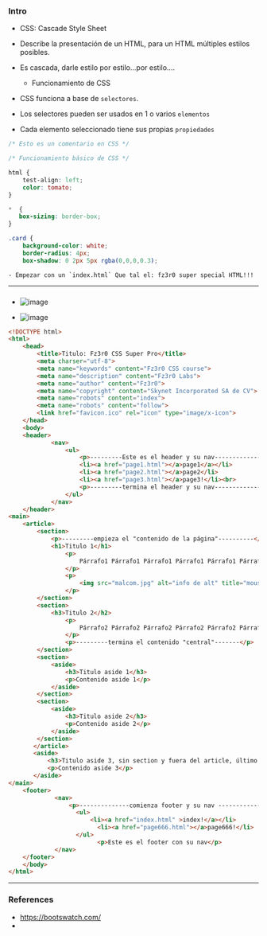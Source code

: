 

### Intro

- CSS: Cascade Style Sheet
- Describe la presentación de un HTML, para un HTML múltiples estilos posibles.
- Es cascada, darle estilo por estilo...por estilo....

    - Funcionamiento de CSS 

- CSS funciona a base de `selectores`. 
- Los selectores pueden ser usados en 1 o varios `elementos`
- Cada elemento seleccionado tiene sus propias `propiedades`

```css
/* Esto es un comentario en CSS */
```

```css
/* Funcionamiento básico de CSS */

html {
    test-align: left;
    color: tomato;
}

*  {
   box-sizing: border-box;
}

.card {
    background-color: white;
    border-radius: 4px;
    box-shadow: 0 2px 5px rgba(0,0,0,0.3);
```







    
    - Empezar con un `index.html` Que tal el: fz3r0 super special HTML!!!

---

###

- ![image](https://user-images.githubusercontent.com/94720207/169996003-92bb2dd4-9aa3-45c6-bfb7-54114c2b0ead.png)

- ![image](https://user-images.githubusercontent.com/94720207/169996597-cde55d9f-4834-440d-8337-d57135dd190a.png)
 
```html
<!DOCTYPE html>
<html>
    <head>
		<title>Titulo: Fz3r0 CSS Super Pro</title>
		<meta charser="utf-8">
		<meta name="keywords" content="Fz3r0 CSS course">
		<meta name="description" content="Fz3r0 Labs">
		<meta name="author" content="Fz3r0">
		<meta name="copyright" content="Skynet Incorporated SA de CV">
		<meta name="robots" content="index">
		<meta name="robots" content="follow">
		<link href="favicon.ico" rel="icon" type="image/x-icon">
    </head>	
    <body>
    <header>
    		<nav>
    			<ul>
    				<p>---------Este es el header y su nav-------------------</p>
    				<li><a href="page1.html"></a>page1</a></li>
    				<li><a href="page2.html"></a>page2</li>
    				<li><a href="page3.html"></a>page3!</li><br>
    				<p>---------termina el header y su nav-------------------</p>
    			</ul>
    		</nav>
    </header>
<main>    
    <article>
		<section>	
    		<p>---------empieza el "contenido de la página"----------</p>
    		<h1>Titulo 1</h1>
    			<p>
    				Párrafo1 Párrafo1 Párrafo1 Párrafo1 Párrafo1 Párrafo1 Párrafo1 Párrafo1 Párrafo1 Párrafo1 Párrafo1 Párrafo1 Párrafo1 Párrafo1 Párrafo1 Párrafo1 Párrafo1 Párrafo1 Párrafo1 Párrafo1 Párrafo1 Párrafo1 Párrafo1 Párrafo1 Párrafo1 Párrafo1 Párrafo1 Párrafo1 Párrafo1 Párrafo1 Párrafo1 Párrafo1 Párrafo1 Párrafo1 Párrafo1 Párrafo1 Párrafo1 Párrafo1 Párrafo1 Párrafo1 Párrafo1 Párrafo1 Párrafo1 Párrafo1 Párrafo1 Párrafo1 Párrafo1 Párrafo1 Párrafo1 Párrafo1 
    			</p>
    			<p>
    				<img src="malcom.jpg" alt="info de alt" title="mouse hover title">
    			</p>
		</section>    
		<section>	
    		<h3>Titulo 2</h2>
    			<p>
    				Párrafo2 Párrafo2 Párrafo2 Párrafo2 Párrafo2 Párrafo2 Párrafo2 Párrafo2 Párrafo2 Párrafo2 Párrafo2 Párrafo2 Párrafo2 Párrafo2 Párrafo2 Párrafo2 Párrafo2 Párrafo2 Párrafo2 Párrafo2 Párrafo2 Párrafo2 Párrafo2 Párrafo2 Párrafo2 Párrafo2 Párrafo2 Párrafo2 Párrafo2 Párrafo2 Párrafo2 Párrafo2 Párrafo2 Párrafo2 Párrafo2 Párrafo2 Párrafo2 Párrafo2 Párrafo2 Párrafo2 Párrafo2 Párrafo2 Párrafo2 Párrafo2 Párrafo2 Párrafo2 Párrafo2 Párrafo2 Párrafo2 Párrafo2  
    			</p>
    			<p>---------termina el contenido "central"-------</p>
		</section>
	    <section>
	    	<aside>
	    		<h3>Titulo aside 1</h3>
	    		<p>Contenido aside 1</p>
	    	</aside>
	    </section>
	    <section>
	    	<aside>
	    		<h3>Titulo aside 2</h3>
	    		<p>Contenido aside 2</p>
	    	</aside>
	    </section>
	   </article>        
	   <aside>
	       <h3>Titulo aside 3, sin section y fuera del article, último aside</h3>
	       <p>Contenido aside 3</p>
	   </aside>
</main>
    <footer>
    		 <nav>
    		     <p>--------------comienza footer y su nav ----------------</p>	
    			   <ul>
    			       <li><a href="index.html" >index!</a></li>
				         <li><a href="page666.html"></a>page666!</li>
    			   </ul>
				         <p>Este es el footer con su nav</p>
    		 </nav>
    </footer>	    
    </body>
</html>
```

---

### References

- https://bootswatch.com/
- 


